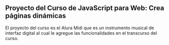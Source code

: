 ## Proyecto del Curso de JavaScript para Web: Crea páginas dinámicas

El proyecto del curso es el Alura Midi que es un instrumento musical de interfaz digital al cual le agregue las funcionalidades en el transcurso del curso. 

 




